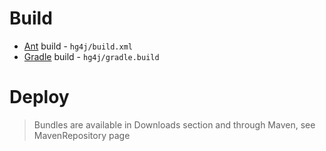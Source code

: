 # Build #

  * [Ant](http://ant.apache.org/) build - `hg4j/build.xml`
  * [Gradle](http://www.gradle.org/) build - `hg4j/gradle.build`

# Deploy #

> Bundles are available in Downloads section and through Maven, see MavenRepository page